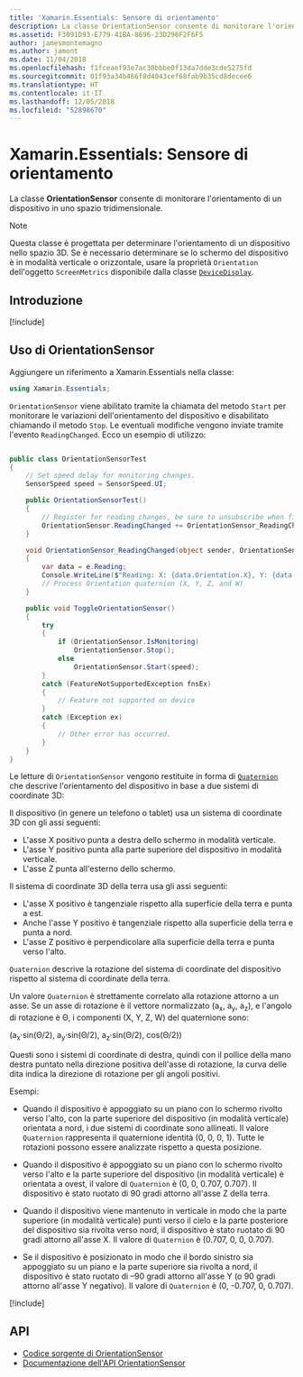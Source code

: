 ```yaml
---
title: 'Xamarin.Essentials: Sensore di orientamento'
description: La classe OrientationSensor consente di monitorare l'orientamento di un dispositivo in uno spazio tridimensionale.
ms.assetid: F3091D93-E779-41BA-8696-23D296F2F6F5
author: jamesmontemagno
ms.author: jamont
ms.date: 11/04/2018
ms.openlocfilehash: f1fceaef93e7ac30bbbe0f13da7dde3cde5275fd
ms.sourcegitcommit: 01f93a34b466f8d4043cef68fab9b35cd8decee6
ms.translationtype: HT
ms.contentlocale: it-IT
ms.lasthandoff: 12/05/2018
ms.locfileid: "52898670"
---
```

# <a name="xamarinessentials-orientationsensor"></a>Xamarin.Essentials: Sensore di orientamento

La classe **OrientationSensor** consente di monitorare l'orientamento di un dispositivo in uno spazio tridimensionale.

> [!NOTE]
> Questa classe è progettata per determinare l'orientamento di un dispositivo nello spazio 3D. Se è necessario determinare se lo schermo del dispositivo è in modalità verticale o orizzontale, usare la proprietà `Orientation` dell'oggetto `ScreenMetrics` disponibile dalla classe [`DeviceDisplay`](device-display.md).

## <a name="get-started"></a>Introduzione

[!include[](~/essentials/includes/get-started.md)]

## <a name="using-orientationsensor"></a>Uso di OrientationSensor

Aggiungere un riferimento a Xamarin.Essentials nella classe:

```csharp
using Xamarin.Essentials;
```

`OrientationSensor` viene abilitato tramite la chiamata del metodo `Start` per monitorare le variazioni dell'orientamento del dispositivo e disabilitato chiamando il metodo `Stop`. Le eventuali modifiche vengono inviate tramite l'evento `ReadingChanged`. Ecco un esempio di utilizzo:

```csharp

public class OrientationSensorTest
{
    // Set speed delay for monitoring changes.
    SensorSpeed speed = SensorSpeed.UI;

    public OrientationSensorTest()
    {
        // Register for reading changes, be sure to unsubscribe when finished
        OrientationSensor.ReadingChanged += OrientationSensor_ReadingChanged;
    }

    void OrientationSensor_ReadingChanged(object sender, OrientationSensorChangedEventArgs e)
    {
        var data = e.Reading;
        Console.WriteLine($"Reading: X: {data.Orientation.X}, Y: {data.Orientation.Y}, Z: {data.Orientation.Z}, W: {data.Orientation.W}");
        // Process Orientation quaternion (X, Y, Z, and W)
    }

    public void ToggleOrientationSensor()
    {
        try
        {
            if (OrientationSensor.IsMonitoring)
                OrientationSensor.Stop();
            else
                OrientationSensor.Start(speed);
        }
        catch (FeatureNotSupportedException fnsEx)
        {
            // Feature not supported on device
        }
        catch (Exception ex)
        {
            // Other error has occurred.
        }
    }
}
```

Le letture di `OrientationSensor` vengono restituite in forma di [`Quaternion`](xref:System.Numerics.Quaternion) che descrive l'orientamento del dispositivo in base a due sistemi di coordinate 3D:

Il dispositivo (in genere un telefono o tablet) usa un sistema di coordinate 3D con gli assi seguenti:

- L'asse X positivo punta a destra dello schermo in modalità verticale.
- L'asse Y positivo punta alla parte superiore del dispositivo in modalità verticale.
- L'asse Z punta all'esterno dello schermo.

Il sistema di coordinate 3D della terra usa gli assi seguenti:

- L'asse X positivo è tangenziale rispetto alla superficie della terra e punta a est.
- Anche l'asse Y positivo è tangenziale rispetto alla superficie della terra e punta a nord.
- L'asse Z positivo è perpendicolare alla superficie della terra e punta verso l'alto.

`Quaternion` descrive la rotazione del sistema di coordinate del dispositivo rispetto al sistema di coordinate della terra.

Un valore `Quaternion` è strettamente correlato alla rotazione attorno a un asse. Se un asse di rotazione è il vettore normalizzato (a<sub>x</sub>, a<sub>y</sub>, a<sub>z</sub>), e l'angolo di rotazione è Θ, i componenti (X, Y, Z, W) del quaternione sono:

(a<sub>x</sub>·sin(Θ/2), a<sub>y</sub>·sin(Θ/2), a<sub>z</sub>·sin(Θ/2), cos(Θ/2))

Questi sono i sistemi di coordinate di destra, quindi con il pollice della mano destra puntato nella direzione positiva dell'asse di rotazione, la curva delle dita indica la direzione di rotazione per gli angoli positivi.

Esempi:

* Quando il dispositivo è appoggiato su un piano con lo schermo rivolto verso l'alto, con la parte superiore del dispositivo (in modalità verticale) orientata a nord, i due sistemi di coordinate sono allineati. Il valore `Quaternion` rappresenta il quaternione identità (0, 0, 0, 1). Tutte le rotazioni possono essere analizzate rispetto a questa posizione.

* Quando il dispositivo è appoggiato su un piano con lo schermo rivolto verso l'alto e la parte superiore del dispositivo (in modalità verticale) è orientata a ovest, il valore di `Quaternion` è (0, 0, 0.707, 0.707). Il dispositivo è stato ruotato di 90 gradi attorno all'asse Z della terra.

* Quando il dispositivo viene mantenuto in verticale in modo che la parte superiore (in modalità verticale) punti verso il cielo e la parte posteriore del dispositivo sia rivolta verso nord, il dispositivo è stato ruotato di 90 gradi attorno all'asse X. Il valore di `Quaternion` è (0.707, 0, 0, 0.707).

* Se il dispositivo è posizionato in modo che il bordo sinistro sia appoggiato su un piano e la parte superiore sia rivolta a nord, il dispositivo è stato ruotato di &ndash;90 gradi attorno all'asse Y (o 90 gradi attorno all'asse Y negativo). Il valore di `Quaternion` è (0, -0.707, 0, 0.707).

[!include[](~/essentials/includes/sensor-speed.md)]

## <a name="api"></a>API

- [Codice sorgente di OrientationSensor](https://github.com/xamarin/Essentials/tree/master/Xamarin.Essentials/OrientationSensor)
- [Documentazione dell'API OrientationSensor](xref:Xamarin.Essentials.OrientationSensor)
